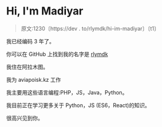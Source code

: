 # Hi, I'm Madiyar

> 原文:1230〔https://dev . to/rlymdk/hi-im-madiyar〕〔t1〕

我已经编码 3 年了。

你可以在 GitHub 上找到我的名字是 [rlymdk](https://github.com/rlymdk)

我住在阿拉木图。

我为 aviapoisk.kz 工作

我主要用这些语言编程:PHP，JS，Java，Python。

我目前正在学习更多关于 Python，JS (ES6，React)的知识。

很高兴见到你。